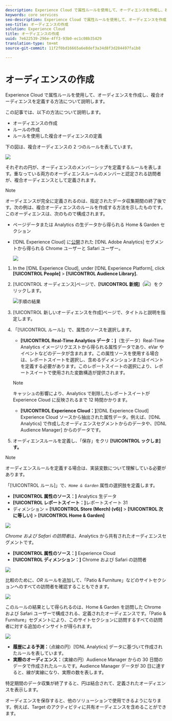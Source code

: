 ```yaml
---
description: Experience Cloud で属性ルールを使用して、オーディエンスを作成し、複合オーディエンスを定義する方法について説明します。
keywords: core services
seo-description: Experience Cloud で属性ルールを使用して、オーディエンスを作成し、複合オーディエンスを定義する方法について説明します。
seo-title: オーディエンスの作成
solution: Experience Cloud
title: オーディエンスの作成
uuid: 7e622539-296e-4ff3-93b0-ec1c08b35429
translation-type: tm+mt
source-git-commit: 11f2f0bd16665a6e8def3a34d8f3d284497fa1b8

---
```



# オーディエンスの作成

Experience Cloud で属性ルールを使用して、オーディエンスを作成し、複合オーディエンスを定義する方法について説明します。

この記事では、以下の方法について説明します。

* オーディエンスの作成
* ルールの作成
* ルールを使用した複合オーディエンスの定義

下の図は、複合オーディエンスの 2 つのルールを表しています。

![](assets/audience_sharing.png)

それぞれの円が、オーディエンスのメンバーシップを定義するルールを表します。重なっている両方のオーディエンスルールのメンバーと認定される訪問者が、複合オーディエンスとして定義されます。

>[!NOTE]
>
>オーディエンスが完全に定義されるのは、指定されたデータ収集期間の終了後です。次の例は、複合オーディエンスのルールを作成する方法を示したものです。このオーディエンスは、次のもので構成されます。

* ページデータまたは Analytics の生データから得られる Home &amp; Garden セクション
* [!DNL Experience Cloud] に[公開](../audience-library/audience-library.md#task_32FEEFE0B32E4E388CD4D892D727282A)された [!DNL Adobe Analytics] セグメントから得られる Chrome ユーザーと Safari ユーザー。

   ![](assets/audience_create.png)

1. In the [!DNL Experience Cloud], under [!DNL Experience Platform], click **[!UICONTROL People]** > **[!UICONTROL Audience Library].**
1. [!UICONTROL オーディエンス]ページで、**[!UICONTROL 新規]**（![](assets/add_icon_small.png)）をクリックします。

   ![手順の結果](assets/audience_create_new.png)

1. [!UICONTROL 新しいオーディエンスを作成]ページで、タイトルと説明を指定します。
1. 「[!UICONTROL ルール]」で、属性のソースを選択します。

   * **[!UICONTROL Real-Time Analytics データ：]**（生データ）Real-Time Analytics イメージリクエストから得られる属性データであり、eVar やイベントなどのデータが含まれます。この属性ソースを使用する場合は、レポートスイートを選択し、含めるディメンションまたはイベントを定義する必要があります。このレポートスイートの選択により、レポートスイートで使用された変数構造が提供されます。
   >[!NOTE]
   >
   >キャッシュの影響により、Analytics で削除したレポートスイートが Experience Cloud に反映されるまで 12 時間かかります。

   * **[!UICONTROL Experience Cloud：]**[!DNL Experience Cloud] Experience Cloud ソースから抽出された属性データ。例えば、[!DNL Analytics] で作成したオーディエンスセグメントからのデータや、[!DNL Audience Manager] からのデータです。

1. オーディエンスルールを定義し、「保存」をクリ **[!UICONTROL ックしま]す。**

>[!NOTE]
>
>オーディエンスルールを定義する場合は、実装変数について理解している必要があります。

「[!UICONTROL ルール]」で、*`Home & Garden`* 属性の選択肢を定義します。

* **[!UICONTROL 属性のソース：]** Analytics 生データ
* **[!UICONTROL レポートスイート：]**&#x200B;レポートスイート 31
* ディメンション = **[!UICONTROL Store (Merch) (v6)]** > **[!UICONTROL 次に等しい]** > **[!UICONTROL Home &amp; Garden]**

![](assets/home_garden.png)

*Chrome および Safari の訪問者*&#x200B;は、Analytics から共有されたオーディエンスセグメントです。

* **[!UICONTROL 属性のソース：]** Experience Cloud
* **[!UICONTROL ディメンション：]** Chrome および Safari の訪問者

![](assets/chrome_safari.png)

比較のために、*OR* ルールを追加して、「Patio &amp; Furniture」などのサイトセクションへのすべての訪問者を確認することもできます。

![](assets/audiences_rule_patio.png)

このルールの結果として得られるのは、Home &amp; Garden を訪問した Chrome および Safari ユーザーで構成される、定義されたオーディエンスです。「Patio &amp; Furniture」セグメントにより、このサイトセクションに訪問するすべての訪問者に対する追加のインサイトが得られます。

![](assets/defined_audience.png)

* **履歴による予測：**（点線の円）[!DNL Analytics] データに基づいて作成されたルールを表しています。
* **実際のオーディエンス：**（実線の円）Audience Manager からの 30 日間のデータで作成されたルールです。Audience Manager データが 30 日に達すると、線が実線になり、実際の数を表します。

特定期間のデータ収集が終了すると、円は結合されて、定義されたオーディエンスを表示します。

オーディエンスを保存すると、他のソリューションで使用できるようになります。例えば、Target のアクティビティに共有オーディエンスを含めることができます。
